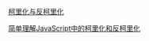 [柯里化与反柯里化](https://juejin.im/post/5b561426518825195f499772)

[简单理解JavaScript中的柯里化和反柯里化](https://juejin.im/post/58a5879e1b69e6006d1e8748)
